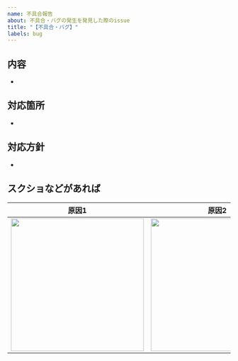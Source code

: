 ```yaml
---
name: 不具合報告
about: 不具合・バグの発生を発見した際のissue
title: "【不具合・バグ】"
labels: bug
---
```


## 内容

-

## 対応箇所

-

## 対応方針

-

## スクショなどがあれば

原因1 | 原因2
:--: | :--:
<img src="" width="300"> | <img src="" width="300">
